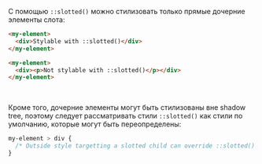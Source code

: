 С помощью `::slotted()` можно стилизовать только прямые дочерние элементы слота:

```html
<my-element>
  <div>Stylable with ::slotted()</div>
</my-element>

<my-element>
  <div><p>Not stylable with ::slotted()</p></div>
</my-element>
```

<br>

Кроме того, дочерние элементы могут быть стилизованы вне shadow tree, поэтому следует рассматривать стили `::slotted()` как стили по умолчанию, которые могут быть переопределены:

```css
my-element > div {
  /* Outside style targetting a slotted child can override ::slotted() styles */z
}
```
